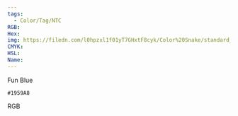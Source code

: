 ```yaml
---
tags:
  - Color/Tag/NTC
RGB:
Hex:
img: https://filedn.com/l0hpzxl1f01yT7GHxtF8cyk/Color%20Snake/standard_csv_to_svg//1959A8.svg
CMYK:
HSL:
Name:
---
```

Fun Blue
```palette
#1959A8
```
RGB
